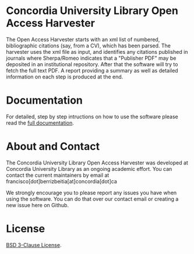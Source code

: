 # Concordia University Library Open Access Harvester
The Open Access Harvester starts with an xml list of numbered, bibliographic citations (say, from a CV), which has been parsed. The harvester uses the xml file as input, and identifies any citations published in journals where Sherpa/Romeo indicates that a "Publisher PDF" may be deposited in an institutional repository. After that the software will try to fetch the full text PDF. A report providing a summary as well as detailed information on each step is produced at the end.

# Documentation
For detailed, step by step intructions on how to use the software please read the [full documentation](CU_Open_Access_Harvester.pdf).


# About and Contact

The Concordia University Library Open Access Harvester was developed at Concordia University Library as an ongoing academic effort. You can contact the current maintainers by email at francisco[dot]berrizbeitia[at]concordia[dot]ca

We strongly encourage you to please report any issues you have when using the software. You can do that over our contact email or creating a new issue here on Github.


# License

[BSD 3-Clause License](LICENSE). 

